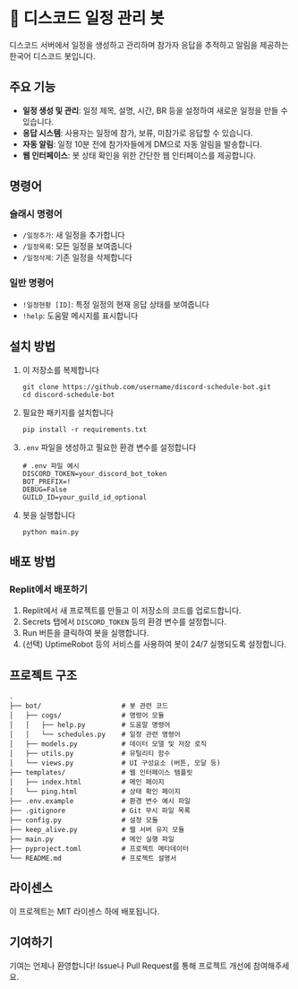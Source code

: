# 📅 디스코드 일정 관리 봇

디스코드 서버에서 일정을 생성하고 관리하며 참가자 응답을 추적하고 알림을 제공하는 한국어 디스코드 봇입니다.

## 주요 기능

- **일정 생성 및 관리**: 일정 제목, 설명, 시간, BR 등을 설정하여 새로운 일정을 만들 수 있습니다.
- **응답 시스템**: 사용자는 일정에 참가, 보류, 미참가로 응답할 수 있습니다.
- **자동 알림**: 일정 10분 전에 참가자들에게 DM으로 자동 알림을 발송합니다.
- **웹 인터페이스**: 봇 상태 확인을 위한 간단한 웹 인터페이스를 제공합니다.

## 명령어

### 슬래시 명령어
- `/일정추가`: 새 일정을 추가합니다
- `/일정목록`: 모든 일정을 보여줍니다
- `/일정삭제`: 기존 일정을 삭제합니다

### 일반 명령어
- `!일정현황 [ID]`: 특정 일정의 현재 응답 상태를 보여줍니다
- `!help`: 도움말 메시지를 표시합니다

## 설치 방법

1. 이 저장소를 복제합니다
   ```
   git clone https://github.com/username/discord-schedule-bot.git
   cd discord-schedule-bot
   ```

2. 필요한 패키지를 설치합니다
   ```
   pip install -r requirements.txt
   ```

3. `.env` 파일을 생성하고 필요한 환경 변수를 설정합니다
   ```
   # .env 파일 예시
   DISCORD_TOKEN=your_discord_bot_token
   BOT_PREFIX=!
   DEBUG=False
   GUILD_ID=your_guild_id_optional
   ```

4. 봇을 실행합니다
   ```
   python main.py
   ```

## 배포 방법

### Replit에서 배포하기
1. Replit에서 새 프로젝트를 만들고 이 저장소의 코드를 업로드합니다.
2. Secrets 탭에서 `DISCORD_TOKEN` 등의 환경 변수를 설정합니다.
3. Run 버튼을 클릭하여 봇을 실행합니다.
4. (선택) UptimeRobot 등의 서비스를 사용하여 봇이 24/7 실행되도록 설정합니다.

## 프로젝트 구조

```
.
├── bot/                    # 봇 관련 코드
│   ├── cogs/               # 명령어 모듈
│   │   ├── help.py         # 도움말 명령어
│   │   └── schedules.py    # 일정 관련 명령어
│   ├── models.py           # 데이터 모델 및 저장 로직
│   ├── utils.py            # 유틸리티 함수
│   └── views.py            # UI 구성요소 (버튼, 모달 등)
├── templates/              # 웹 인터페이스 템플릿
│   ├── index.html          # 메인 페이지
│   └── ping.html           # 상태 확인 페이지
├── .env.example            # 환경 변수 예시 파일
├── .gitignore              # Git 무시 파일 목록
├── config.py               # 설정 모듈
├── keep_alive.py           # 웹 서버 유지 모듈
├── main.py                 # 메인 실행 파일
├── pyproject.toml          # 프로젝트 메타데이터
└── README.md               # 프로젝트 설명서
```

## 라이센스

이 프로젝트는 MIT 라이센스 하에 배포됩니다.

## 기여하기

기여는 언제나 환영합니다! Issue나 Pull Request를 통해 프로젝트 개선에 참여해주세요.